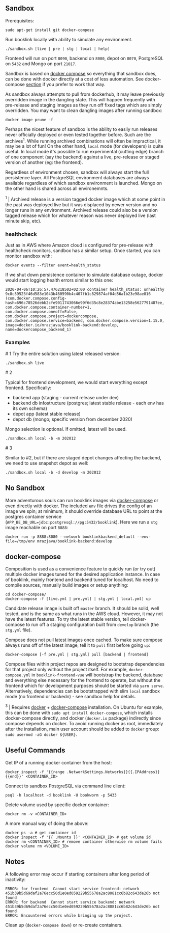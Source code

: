 ## Sandbox
Prerequisites:
```
sudo apt-get install git docker-compose
```
Run booklink locally with ability to simulate any environment.
```
./sandbox.sh [live | pre | stg | local | help]
```
Frontend will run on port `8090`, backend on `8080`, depot on `8070`, PostgreSQL on `5432` and Mongo on port `21017`.

Sandbox is based on [docker compose](https://docs.docker.com/compose/) so everything that sandbox does, can be done 
with docker directly at a cost of less automation. See docker-compose [section](#docker-compose) if you 
prefer to work that way.

As sandbox always attempts to pull from dockerhub, it may leave previously overridden image in the dangling 
state. This will happen frequently with pre-release and staging images as they run off fixed tags which are simply 
overridden. You may want to clean dangling images after running sandbox:
```
docker image prune -f
```
Perhaps the nicest feature of sandbox is the ability to easily run releases never officially deployed or even tested 
together before. Such are the archives<sup>1</sup>. While running archived combinations will often be impractical, it 
may be a lot of fun! On the other hand, `local` mode (for developers) is quite useful. In local mode it's possible to 
run experimental (cutting edge) branch of one component (say the backend) against a live, pre-release or staged version 
of another (eg: the frontend). 

Regardless of environment chosen, sandbox will always start the full persistence layer. All PostgreSQL environment 
databases are always available regardless of which sandbox environment is launched. Mongo on the other hand is shared 
across all environemnts.

<sup>1</sup> | Archived release is a version tagged docker image which at some point in the past was deployed live but it was displaced by newer version and no longer runs in any environment. Archived release could also be a version tagged release which for whatever reason was never deployed live (last minute skip, etc).

### healthcheck
Just as in AWS where Amazon cloud is configured for pre-release with healthcheck monitors, sandbox has a similar 
setup. Once started, you can monitor sandbox with:
```
docker events --filter event=health_status
```
If we shut down persistence container to simulate database outage, docker would start logging health errors similar 
to this one:
```
2020-04-06T10:26:57.476218502+02:00 container health_status: unhealthy 9c8c59523f46d583e1043b460590b4c407fb1c829874af04d56a1b23e98ae816 (com.docker.compose.config-hash=696c78526debb2cfe9011743066e99f6d35c8e28374abe13258e5627791487ee, com.docker.compose.container-number=1, com.docker.compose.oneoff=False, com.docker.compose.project=dockercompose, com.docker.compose.service=backend, com.docker.compose.version=1.15.0, image=docker.io/mrazjava/booklink-backend:develop, name=dockercompose_backend_1)
```

### Examples
\# 1
Try the entire solution using latest released version:

```
./sandbox.sh live
```

\# 2

Typical for frontend development, we would start everything except frontend. Specifically:
- backend app (staging - current release under dev)
- backend db infostructure (postgres; latest stable release - each env has its own schema)
- depot app (latest stable release)
- depot db (mongo; specific version from december 2020)

Mongo selection is optional. If omitted, latest will be used.

```
./sandbox.sh local -b -m 202012
```

\# 3

Similar to #2, but if there are staged depot changes affecting the backend, we need to 
use snapshot depot as well:

```
./sandbox.sh local -b -d develop -m 202012
```


## No Sandbox
More adventurous souls can run booklink images via [docker-compose](https://github.com/mrazjava/booklink#docker-compose) 
or even directly with docker. The included `env` file drives the config of an image we spin; at minimum, it should 
override database URL to point at the postgres container service (`APP_BE_DB_URL=jdbc:postgresql://pg:5432/booklink`). 
Here we run a `stg` image reachable on port `8888`:
```
docker run -p 8888:8080 --network booklinkbackend_default --env-file=/tmp/env mrazjava/booklink-backend:develop
```

## docker-compose
Composition is used as a convenience feature to quickly run (or try out) multiple docker images tuned for the desired 
application instance. In case of booklink, mainly frontend and backend tuned for localhost. No need to compile sources, 
manually build images or setup anything:
```
cd docker-compose/
docker-compose -f [live.yml | pre.yml] | stg.yml | local.yml] up
```
Candidate release image is built off `master` branch. It should be solid, well tested, and is the same as what runs in the 
AWS cloud. However, it may not have the latest features. To try the latest stable version, tell docker-compose to run off a 
staging configuration built from `develop` branch (the `stg.yml` file).

Compose does not pull latest images once cached. To make sure compose always runs off of the latest image, tell it to 
`pull` first before going `up`:
```
docker-compose [-f pre.yml | stg.yml] pull [backend | frontend]
```

Compose files within project repos are designed to bootstrap dependencies for that project only without the project 
itself. For example, `docker-compose.yml` in `booklink-frontend-vue` will bootstrap the backend, database and 
everything else necessary for the frontend to operate, but without the frontend which for development purposes should 
be started via `yarn serve`. Alternatively, dependencies can be bootstrapped with slim `local` sandbox mode (no frontend 
or backedn) - see sandbox help for details.

<sup>3</sup> | Requires [docker](https://docs.docker.com/install/) + [docker-compose](https://docs.docker.com/compose/install/) 
installation. On Ubuntu for example, this can be done with `sudo apt install docker-compose`, which installs 
docker-compose directly, and docker (`docker.io` package) indirectly since compose depends on docker. To avoid running 
docker as root, immediately after the installation, main user account should be added to `docker` group: 
`sudo usermod -aG docker ${USER}`.

## Useful Commands
Get IP of a running docker container from the host:
```
docker inspect -f '{{range .NetworkSettings.Networks}}{{.IPAddress}}{{end}}' <CONTAINER_ID>
```
Connect to sandbox PostgreSQL via command line client:
```
psql -h localhost -d booklink -U bookworm -p 5433
```
Delete volume used by specific docker container:
```
docker rm -v <CONTAINER_ID>
```
A more manual way of doing the above:
```
docker ps -a # get container id
docker inspect -f '{{ .Mounts }}' <CONTAINER_ID> # get volume id
docker rm <CONTAINER_ID> # remove container otherwise rm volume fails
docker volume rm <VOLUME_ID>
```

## Notes
A following error may occur if starting containers after long period of inactivity:
```
ERROR: for frontend  Cannot start service frontend: network 451b39b5d69daf2a76ecc50d1e0ed059229b55678a2ac8081cc6b82c643de26b not found
ERROR: for backend  Cannot start service backend: network 451b39b5d69daf2a76ecc50d1e0ed059229b55678a2ac8081cc6b82c643de26b not found
ERROR: Encountered errors while bringing up the project.
```
Clean up (`docker-compose down`) or re-create containers.